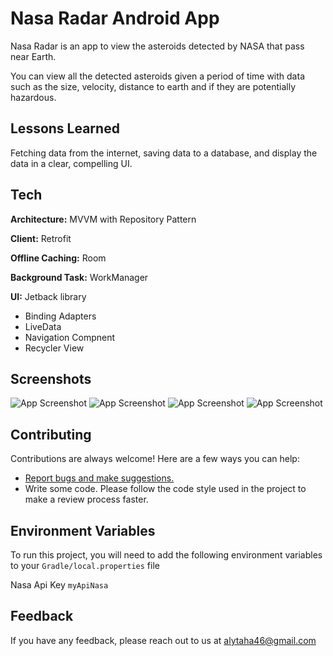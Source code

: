 
# Nasa Radar Android App

Nasa Radar is an app to view the asteroids detected by NASA that pass near Earth.

You can view all the detected asteroids given a period of time with data such as the size, velocity, distance to earth and if they are potentially hazardous.


## Lessons Learned

Fetching data from the internet, saving data to a database, and display the data in a clear, compelling UI.

## Tech

**Architecture:** MVVM with Repository Pattern

**Client:** Retrofit

**Offline Caching:** Room 

**Background Task:** WorkManager

**UI:** Jetback library

- Binding Adapters
- LiveData
- Navigation Compnent
- Recycler View

## Screenshots

![App Screenshot](https://github.com/alytaha46/NasaApp/tree/master/readme/Screenshot_1.png)
![App Screenshot](https://github.com/alytaha46/NasaApp/tree/master/readme/Screenshot_2.png)
![App Screenshot](https://github.com/alytaha46/NasaApp/tree/master/readme/Screenshot_3.png)
![App Screenshot](https://github.com/alytaha46/NasaApp/tree/master/readme/Screenshot_4.png)


## Contributing

Contributions are always welcome! Here are a few ways you can help:
- [Report bugs and make suggestions.](https://github.com/alytaha46/NasaApp/issues)
- Write some code. Please follow the code style used in the project to make a review process faster.

## Environment Variables

To run this project, you will need to add the following environment variables to your `Gradle/local.properties` file

Nasa Api Key `myApiNasa`


## Feedback

If you have any feedback, please reach out to us at alytaha46@gmail.com

